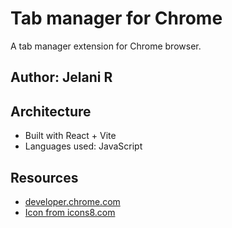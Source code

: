 # Tab manager for Chrome

A tab manager extension for Chrome browser.

## Author: Jelani R

## Architecture

- Built with React + Vite
- Languages used: JavaScript

## Resources

- [developer.chrome.com](https://developer.chrome.com/docs/extensions/get-started/tutorial/hello-world)
- [Icon from icons8.com](https://icons8.com/)
